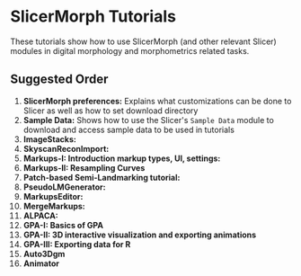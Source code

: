 # SlicerMorph Tutorials
These tutorials show how to use SlicerMorph (and other relevant Slicer) modules in digital morphology and morphometrics related tasks.

## Suggested Order

1. **SlicerMorph preferences:** Explains what customizations can be done to Slicer as well as how to set download directory
2. **Sample Data:** Shows how to use the Slicer's `Sample Data` module to download and access sample data to be used in tutorials
3. **ImageStacks:**
4. **SkyscanReconImport:**
5. **Markups-I: Introduction markup types, UI, settings:**
6. **Markups-II: Resampling Curves** 
7. **Patch-based Semi-Landmarking tutorial:** 
8. **PseudoLMGenerator:** 
9. **MarkupsEditor:** 
10. **MergeMarkups:** 
11. **ALPACA:**
12. **GPA-I: Basics of GPA**
13. **GPA-II: 3D interactive visualization and exporting animations**
14. **GPA-III: Exporting data for R**
15. **Auto3Dgm**
16. **Animator**

